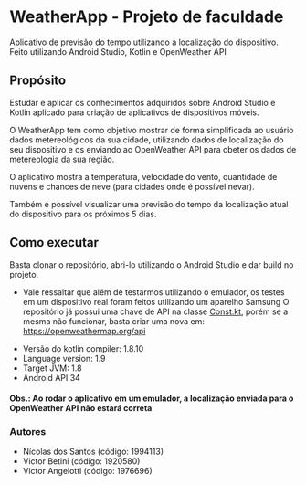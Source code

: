 # WeatherApp - Projeto de faculdade

Aplicativo de previsão do tempo utilizando a localização do dispositivo. Feito utilizando Android Studio, Kotlin e OpenWeather API

## Propósito

Estudar e aplicar os conhecimentos adquiridos sobre Android Studio e Kotlin aplicado para criação de aplicativos de dispositivos móveis.

O WeatherApp tem como objetivo mostrar de forma simplificada ao usuário dados metereológicos da sua cidade, utilizando dados de localização do seu dispositivo e os enviando ao OpenWeather API para obeter os dados de metereologia da sua região.

O aplicativo mostra a temperatura, velocidade do vento, quantidade de nuvens e chances de neve (para cidades onde é possível nevar).

Também é possível visualizar uma previsão do tempo da localização atual do dispositivo para os próximos 5 dias.

## Como executar

Basta clonar o repositório, abri-lo utilizando o Android Studio e dar build no projeto.

* Vale ressaltar que além de testarmos utilizando o emulador, os testes em um dispositivo real foram feitos utilizando um aparelho Samsung
 O repositório já possui uma chave de API na classe [Const.kt](https://github.com/NicolasTessuto/WeatherApp/blob/master/app/src/main/java/com/example/weatherapp/constant/Const.kt), porém se a mesma não funcionar, basta criar uma nova em: https://openweathermap.org/api

- Versão do kotlin compiler: 1.8.10
- Language version: 1.9
- Target JVM: 1.8
- Android API 34

#### Obs.: Ao rodar o aplicativo em um emulador, a localização enviada para o OpenWeather API não estará correta

### Autores
- Nícolas dos Santos (código: 1994113)
- Victor Betini (código: 1920580)
- Victor Angelotti (código: 1976696)
